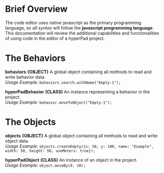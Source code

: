 # Brief Overview
The code editor uses native javascript as the primary programming language, so *all syntax* will follow the **javascript programming language**.
This documentation will review the additional capabilities and functionalities of using code in the editor of a hyperPad project.

# The Behaviors
__behaviors__ **{OBJECT}** A global object containing all methods to read and write behavior data.<br>
*Usage Example:* 
`behaviors.search.withName("Empty-1");`

__hyperPadBehavior__ **(CLASS)** An instance representing a behavior in the project.<br>
*Usage Example:* 
`behavior.moveToObject("Empty-1");` 

# The Objects
__objects__ **{OBJECT}** A global object containing all methods to read and write object data.<br>
*Usage Example:* 
`objects.createEmpty({x: 50, y: 100, name: "Example", width: 50, height: 50, useMeters: true});`

__hyperPadObject__ **(CLASS)** An instance of an object in the project.<br>
*Usage Example:* 
`object.moveBy(0, 10);`
